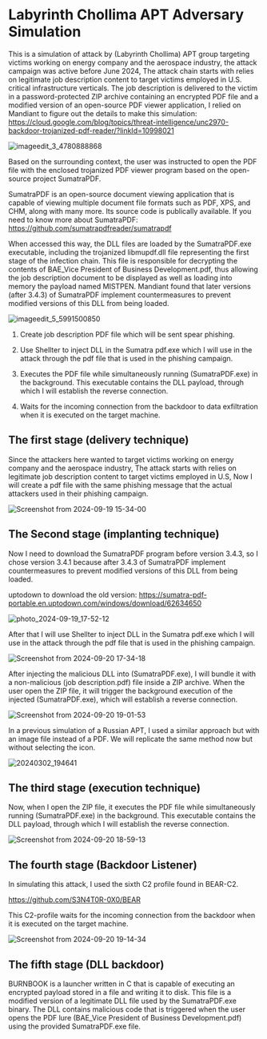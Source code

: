 # Labyrinth Chollima APT Adversary Simulation

This is a simulation of attack by (Labyrinth Chollima) APT group targeting victims working on energy company and the aerospace industry, the attack campaign was active before June 2024, The attack chain starts with relies on legitimate job description content to target victims employed in U.S. critical infrastructure verticals. The job description is delivered to the victim in a password-protected ZIP archive containing an encrypted PDF file and a modified version of an open-source PDF viewer application, I relied on Mandiant to figure out the details to make this simulation: https://cloud.google.com/blog/topics/threat-intelligence/unc2970-backdoor-trojanized-pdf-reader/?linkId=10998021

![imageedit_3_4780888868](https://github.com/user-attachments/assets/50214b93-9f5c-40ed-a31e-50aaacf448cc)

Based on the surrounding context, the user was instructed to open the PDF file with the enclosed trojanized PDF viewer program based on the open-source project SumatraPDF.

SumatraPDF is an open-source document viewing application that is capable of viewing multiple document file formats such as PDF, XPS, and CHM, along with many more. Its source code is publically available. 
If you need to know more about SumatraPDF: https://github.com/sumatrapdfreader/sumatrapdf

When accessed this way, the DLL files are loaded by the SumatraPDF.exe executable, including the trojanized libmupdf.dll file representing the first stage of the infection chain. This file is responsible for decrypting the contents of BAE_Vice President of Business Development.pdf, thus allowing the job description document to be displayed as well as loading into memory the payload named MISTPEN. Mandiant found that later versions (after 3.4.3) of SumatraPDF implement countermeasures to prevent modified versions of this DLL from being loaded.

![imageedit_5_5991500850](https://github.com/user-attachments/assets/2c6f83ad-eab6-4445-98ec-5265d1b6dd34)

1. Create job description PDF file which will be sent spear phishing.

2. Use Shellter to inject DLL in the Sumatra pdf.exe which I will use in the attack through the pdf file that is used in the phishing campaign.

3. Executes the PDF file while simultaneously running (SumatraPDF.exe) in the background. This executable contains the DLL payload, through which I will establish the reverse connection.


4. Waits for the incoming connection from the backdoor to data exfiltration when it is executed on the target machine.






## The first stage (delivery technique)

Since the attackers here wanted to target victims working on energy company and the aerospace industry, The attack starts with relies on legitimate job description content to target victims employed in U.S, Now I will create a pdf file with the same phishing message that the actual attackers used in their phishing campaign.


![Screenshot from 2024-09-19 15-34-00](https://github.com/user-attachments/assets/99564509-8016-49e9-aba7-925c89232f3d)


## The Second stage (implanting technique)

Now I need to download the SumatraPDF program before version 3.4.3, so I chose version 3.4.1 because after 3.4.3 of SumatraPDF implement countermeasures to prevent modified versions of this DLL from being loaded.

uptodown to download the old version: https://sumatra-pdf-portable.en.uptodown.com/windows/download/62634650

![photo_2024-09-19_17-52-12](https://github.com/user-attachments/assets/619252d2-0a0c-4d32-93ce-8af1c4a6e720)

After that I will use Shellter to inject DLL in the Sumatra pdf.exe which I will use in the attack through the pdf file that is used in the phishing campaign.

![Screenshot from 2024-09-20 17-34-18](https://github.com/user-attachments/assets/8bcfa575-2d4f-4ba7-939e-b96d6156a75b)

After injecting the malicious DLL into (SumatraPDF.exe), I will bundle it with a non-malicious (job description.pdf) file inside a ZIP archive. When the user open the ZIP file, it will trigger the background execution of the injected (SumatraPDF.exe), which will establish a reverse connection.

![Screenshot from 2024-09-20 19-01-53](https://github.com/user-attachments/assets/5150035c-d570-4a6e-9455-d8124cc7c6c7)


In a previous simulation of a Russian APT, I used a similar approach but with an image file instead of a PDF. We will replicate the same method now but without selecting the icon.

![20240302_194641](https://github.com/S3N4T0R-0X0/APT29-Adversary-Simulation/assets/121706460/b3b7872e-1bf9-4637-a13f-ba720c113276)


## The third stage (execution technique)

Now, when I open the ZIP file, it executes the PDF file while simultaneously running (SumatraPDF.exe) in the background. This executable contains the DLL payload, through which I will establish the reverse connection.

![Screenshot from 2024-09-20 18-59-13](https://github.com/user-attachments/assets/89306f3f-8d52-4e9b-9cc7-99ed3d487aa3)

## The fourth stage (Backdoor Listener)

In simulating this attack, I used the sixth C2 profile found in BEAR-C2.

https://github.com/S3N4T0R-0X0/BEAR

This C2-profile waits for the incoming connection from the backdoor when it is executed on the target machine.

![Screenshot from 2024-09-20 19-14-34](https://github.com/user-attachments/assets/f77cf010-c902-4d4a-bf34-437a31c9850e)


## The fifth stage (DLL backdoor)


BURNBOOK is a launcher written in C that is capable of executing an encrypted payload stored in a file and writing it to disk. 
This file is a modified version of a legitimate DLL file used by the SumatraPDF.exe binary. The DLL contains malicious code that is triggered when the user opens the PDF lure (BAE_Vice President of Business Development.pdf) using the provided SumatraPDF.exe file.
